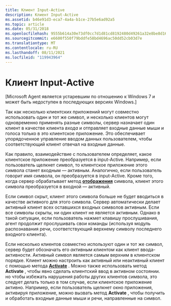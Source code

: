 ```yaml
---
title: Клиент Input-Active
description: Клиент Input-Active
ms.assetid: b46e91d3-eca7-4a4a-b1ce-27b5e6ad92a5
ms.topic: article
ms.date: 05/31/2018
ms.openlocfilehash: 9555b614a30e73df0cc7d1d81cd8192480d49261a32e8be8d164bdb277e4c0f7
ms.sourcegitcommit: e6600f550f79bddfe58bd4696ac50dd52cb03d7e
ms.translationtype: MT
ms.contentlocale: ru-RU
ms.lasthandoff: 08/11/2021
ms.locfileid: "119943964"
---
```

# <a name="input-active-client"></a>Клиент Input-Active

\[Microsoft Agent является устаревшим по отношению к Windows 7 и может быть недоступен в последующих версиях Windows.\]

Так как несколько клиентских приложений могут совместно использовать один и тот же символ, и несколько клиентов могут одновременно применять разные символы, сервер назначает один клиент в качестве клиента *входа* и отправляет входные данные мыши и голоса только в это клиентское приложение. Это обеспечивает упорядоченное управление вводом данных пользователем, чтобы соответствующий клиент отвечал на входные данные.

Как правило, взаимодействие с пользователем определяет, какое клиентское приложение преобразуется в input-Active. Например, если пользователь щелкнет символ, то клиентское приложение этого символа станет входным — активным. Аналогично, если пользователь говорит имя символа, он преобразуется в input-Active. Кроме того, когда сервер обрабатывает метод [**отображения**](show-method.md) символа, клиент этого символа преобразуется в входной — активный.

Если символ скрыт, клиент этого символа больше не будет вводиться в качестве активного для этого символа. Сервер автоматически делает активный клиент всех оставшихся входных символов активным. Если все символы скрыты, ни один клиент не является активным. Однако в такой ситуации, если пользователь нажмет клавишу прослушивания, агент продолжит прослушивать свои команды (используя модуль распознавания речи, соответствующий верхнему символу последнего входного клиента).

Если несколько клиентов совместно используют один и тот же символ, сервер будет обозначать его *активным клиентом* как клиент ввода-активности. Активный символ является самым верхним в клиентском порядке. Клиент можно настроить как активный или неактивный клиент с помощью метода [**Activate**](activate-method.md) . Можно также использовать метод **Activate** , чтобы явно сделать клиентский ввод в активном состоянии. но чтобы избежать нарушения работы других клиентов символа, это следует делать только в том случае, если клиентское приложение активно. Например, если пользователь щелкнет окно приложения, активируя приложение, можно вызвать метод **Activate** , чтобы получить и обработать входные данные мыши и речи, направленные на символ.

 

 




